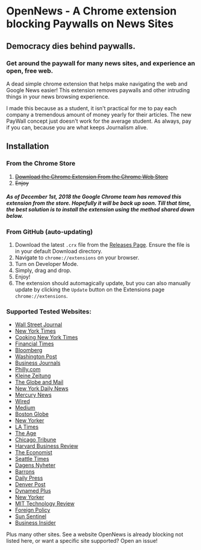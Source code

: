 # OpenNews - A Chrome extension blocking Paywalls on News Sites
## Democracy dies behind paywalls.
### Get around the paywall for many news sites, and experience an open, free web.
A dead simple chrome extension that helps make navigating the web and Google News easier! This extension removes paywalls and other intruding things in your news browsing experience. 

I made this because as a student, it isn't practical for me to pay each company a tremendous amount of money yearly for their articles. The new PayWall concept just doesn't work for the average student. As always, pay if you can, because you are what keeps Journalism alive. 

## Installation
### From the Chrome Store
 1. ~~[Download the Chrome Extension From the Chrome Web Store](https://chrome.google.com/webstore/detail/baipbjbpocokgmeemmmgnkbknjfpackn/)~~
 2. ~~Enjoy~~
 
##### As of December 1st, 2018 the Google Chrome team has removed this extension from the store. Hopefully it will be back up soon. Till that time, the best solution is to install the extension using the method shared down below.

### From GitHub (auto-updating)
 1. Download the latest `.crx` file from the [Releases
    Page](https://github.com/rushilsrivastava/OpenNews/releases). Ensure the file is in your default Download directory.
 2. Navigate to `chrome://extensions` on your browser.
 3. Turn on Developer Mode.
 4. Simply, drag and drop.
 5. Enjoy!
 6. The extension should automagically update, but you can also manually update by clicking the `Update` button on the Extensions page `chrome://extensions`.

### Supported Tested Websites:
* [Wall Street Journal](https://www.wsj.com/)
* [New York Times](https://www.nytimes.com/)
* [Cooking New York Times](https://cooking.nytimes.com/)
* [Financial Times](https://www.ft.com/)
* [Bloomberg](https://www.bloomberg.com/)
* [Washington Post](https://www.washingtonpost.com)
* [Business Journals](https://www.bizjournals.com/)
* [Philly.com](https://www.philly.com/)
* [Kleine Zeitung](http://www.kleinezeitung.at/)
* [The Globe and Mail](https://www.theglobeandmail.com/)
* [New York Daily News](http://www.nydailynews.com/)
* [Mercury News](https://www.mercurynews.com/)
* [Wired](https://wired.com/)
* [Medium](https://medium.com/)
* [Boston Globe](https://bostonglobe.com/)
* [New Yorker](https://www.newyorker.com/)
* [LA Times](http://latimes.com/)
* [The Age](https://www.theage.com.au/)
* [Chicago Tribune](http://www.chicagotribune.com/)
* [Harvard Business Review](https://hbr.org/)
* [The Economist](https://www.economist.com/)
* [Seattle Times](https://www.seattletimes.com/)
* [Dagens Nyheter](https://dn.se)
* [Barrons](https://www.barrons.com/)
* [Daily Press](https://www.dailypress.com/)
* [Denver Post](https://www.denverpost.com/)
* [Dynamed Plus](http://www.dynamed.com/)
* [New Yorker](https://www.newyorker.com/)
* [MIT Technology Review](https://technologyreview.org/)
* [Foreign Policy](https://foreignpolicy.com)
* [Sun Sentinel](https://www.sun-sentinel.com/)
* [Business Insider](https://www.businessinsider.com/)

Plus many other sites. See a website OpenNews is already blocking not listed here, or want a specific site supported? Open an issue!
